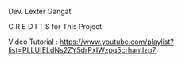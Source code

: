 Dev. Lexter Gangat

C R E D I T S for This Project 

Video Tutorial :
 https://www.youtube.com/playlist?list=PLLUtELdNs2ZY5drPxIWzpq5crhantlzp7




